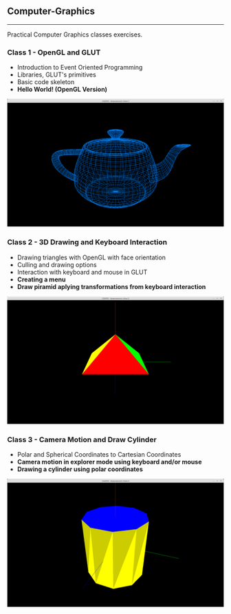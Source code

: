 ## Computer-Graphics
--------------------
Practical Computer Graphics classes exercises.


### Class 1 - OpenGL and GLUT
- Introduction to Event Oriented Programming
- Libraries, GLUT's primitives
- Basic code skeleton
- **Hello World! (OpenGL Version)**

![Class01](https://github.com/Pirata156/Computer-Graphics/blob/master/Class01/Result/Class01_HelloWorld.png "Hello World!")


### Class 2 - 3D Drawing and Keyboard Interaction
- Drawing triangles with OpenGL with face orientation
- Culling and drawing options
- Interaction with keyboard and mouse in GLUT
- **Creating a menu**
- **Draw piramid aplying transformations from keyboard interaction**

![Class02](https://github.com/Pirata156/Computer-Graphics/blob/master/Class02/Result/Class02_3dDrawing.png "3D Drawing")


### Class 3 - Camera Motion and Draw Cylinder
- Polar and Spherical Coordinates to Cartesian Coordinates
- **Camera motion in explorer mode using keyboard and/or mouse**
- **Drawing a cylinder using polar coordinates**

![Class03](https://github.com/Pirata156/Computer-Graphics/blob/master/Class03/Result/class03_camera_motion.png "Cylinder in Explorer Mode")
